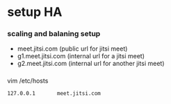 # setup HA

### scaling and balaning setup


* meet.jitsi.com  (public url for jitsi meet)
* g1.meet.jitsi.com (internal url for a jitsi meet)
* g2.meet.jitsi.com (internal url for another jitsi meet)


###
vim /etc/hosts

```
127.0.0.1       meet.jitsi.com
```


